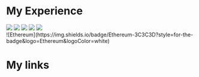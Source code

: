
# My Experience
<div style="align: center">
        <img src="https://pbs.twimg.com/profile_images/1762204546913468416/KBZhJfhC_200x200.jpg">
        <img src="https://pbs.twimg.com/profile_images/1666366346492542977/ywO_kmkx_200x200.jpg">
        <img src="https://pbs.twimg.com/profile_images/1797575442385235969/aY0Qhzjs_200x200.jpg">
        <img src="https://pbs.twimg.com/profile_images/1546487688601096192/QoG0ZVgH_200x200.jpg">
        <img src="https://pbs.twimg.com/profile_images/1787467144914931712/3uIItkW0_200x200.jpg">
</div>

<div>
        ![Ethereum](https://img.shields.io/badge/Ethereum-3C3C3D?style=for-the-badge&logo=Ethereum&logoColor=white)
</div>

# My links

